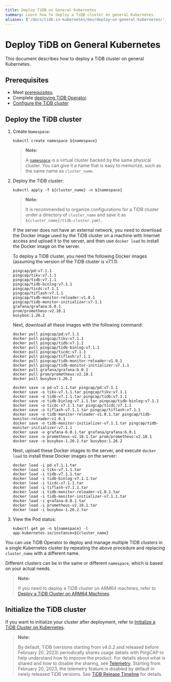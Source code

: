 ```yaml
---
title: Deploy TiDB on General Kubernetes
summary: Learn how to deploy a TiDB cluster on general Kubernetes.
aliases: ['/docs/tidb-in-kubernetes/dev/deploy-on-general-kubernetes/','/tidb-in-kubernetes/dev/deploy-tidb-enterprise-edition']
---
```


# Deploy TiDB on General Kubernetes

This document describes how to deploy a TiDB cluster on general Kubernetes.

## Prerequisites

- Meet [prerequisites](prerequisites.md).
- Complete [deploying TiDB Operator](deploy-tidb-operator.md).
- [Configure the TiDB cluster](configure-a-tidb-cluster.md)

## Deploy the TiDB cluster

1. Create `Namespace`:

    
    ``` shell
    kubectl create namespace ${namespace}
    ```

    > **Note:**
    >
    > A [`namespace`](https://kubernetes.io/docs/concepts/overview/working-with-objects/namespaces/) is a virtual cluster backed by the same physical cluster. You can give it a name that is easy to memorize, such as the same name as `cluster_name`.

2. Deploy the TiDB cluster:

    
    ``` shell
    kubectl apply -f ${cluster_name} -n ${namespace}
    ```

    > **Note:**
    >
    > It is recommended to organize configurations for a TiDB cluster under a directory of `cluster_name` and save it as `${cluster_name}/tidb-cluster.yaml`.

    If the server does not have an external network, you need to download the Docker image used by the TiDB cluster on a machine with Internet access and upload it to the server, and then use `docker load` to install the Docker image on the server.

    To deploy a TiDB cluster, you need the following Docker images (assuming the version of the TiDB cluster is v7.1.1):

    ```shell
    pingcap/pd:v7.1.1
    pingcap/tikv:v7.1.1
    pingcap/tidb:v7.1.1
    pingcap/tidb-binlog:v7.1.1
    pingcap/ticdc:v7.1.1
    pingcap/tiflash:v7.1.1
    pingcap/tidb-monitor-reloader:v1.0.1
    pingcap/tidb-monitor-initializer:v7.1.1
    grafana/grafana:6.0.1
    prom/prometheus:v2.18.1
    busybox:1.26.2
    ```

    Next, download all these images with the following command:

    
    ```shell
    docker pull pingcap/pd:v7.1.1
    docker pull pingcap/tikv:v7.1.1
    docker pull pingcap/tidb:v7.1.1
    docker pull pingcap/tidb-binlog:v7.1.1
    docker pull pingcap/ticdc:v7.1.1
    docker pull pingcap/tiflash:v7.1.1
    docker pull pingcap/tidb-monitor-reloader:v1.0.1
    docker pull pingcap/tidb-monitor-initializer:v7.1.1
    docker pull grafana/grafana:6.0.1
    docker pull prom/prometheus:v2.18.1
    docker pull busybox:1.26.2

    docker save -o pd-v7.1.1.tar pingcap/pd:v7.1.1
    docker save -o tikv-v7.1.1.tar pingcap/tikv:v7.1.1
    docker save -o tidb-v7.1.1.tar pingcap/tidb:v7.1.1
    docker save -o tidb-binlog-v7.1.1.tar pingcap/tidb-binlog:v7.1.1
    docker save -o ticdc-v7.1.1.tar pingcap/ticdc:v7.1.1
    docker save -o tiflash-v7.1.1.tar pingcap/tiflash:v7.1.1
    docker save -o tidb-monitor-reloader-v1.0.1.tar pingcap/tidb-monitor-reloader:v1.0.1
    docker save -o tidb-monitor-initializer-v7.1.1.tar pingcap/tidb-monitor-initializer:v7.1.1
    docker save -o grafana-6.0.1.tar grafana/grafana:6.0.1
    docker save -o prometheus-v2.18.1.tar prom/prometheus:v2.18.1
    docker save -o busybox-1.26.2.tar busybox:1.26.2
    ```

    Next, upload these Docker images to the server, and execute `docker load` to install these Docker images on the server:

    
    ```shell
    docker load -i pd-v7.1.1.tar
    docker load -i tikv-v7.1.1.tar
    docker load -i tidb-v7.1.1.tar
    docker load -i tidb-binlog-v7.1.1.tar
    docker load -i ticdc-v7.1.1.tar
    docker load -i tiflash-v7.1.1.tar
    docker load -i tidb-monitor-reloader-v1.0.1.tar
    docker load -i tidb-monitor-initializer-v7.1.1.tar
    docker load -i grafana-6.0.1.tar
    docker load -i prometheus-v2.18.1.tar
    docker load -i busybox-1.26.2.tar
    ```

3. View the Pod status:

    
    ``` shell
    kubectl get po -n ${namespace} -l app.kubernetes.io/instance=${cluster_name}
    ```

You can use TiDB Operator to deploy and manage multiple TiDB clusters in a single Kubernetes cluster by repeating the above procedure and replacing `cluster_name` with a different name.

Different clusters can be in the same or different `namespace`, which is based on your actual needs.

> **Note:**
>
> If you need to deploy a TiDB cluster on ARM64 machines, refer to [Deploy a TiDB Cluster on ARM64 Machines](deploy-cluster-on-arm64.md).

## Initialize the TiDB cluster

If you want to initialize your cluster after deployment, refer to [Initialize a TiDB Cluster on Kubernetes](initialize-a-cluster.md).

> **Note:**
>
> By default, TiDB (versions starting from v4.0.2 and released before February 20, 2023) periodically shares usage details with PingCAP to help understand how to improve the product. For details about what is shared and how to disable the sharing, see [Telemetry](https://docs.pingcap.com/tidb/stable/telemetry). Starting from February 20, 2023, the telemetry feature is disabled by default in newly released TiDB versions. See [TiDB Release Timeline](https://docs.pingcap.com/tidb/stable/release-timeline) for details.

